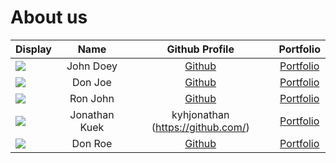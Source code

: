 # About us

Display |     Name      |          Github Profile           | Portfolio 
--------|:-------------:|:---------------------------------:|:---------:
![](https://via.placeholder.com/100.png?text=Photo) |   John Doey   |   [Github](https://github.com/)   | [Portfolio](docs/team/johndoe.md)
![](https://via.placeholder.com/100.png?text=Photo) |    Don Joe    |   [Github](https://github.com/)   | [Portfolio](docs/team/johndoe.md)
![](https://via.placeholder.com/100.png?text=Photo) |   Ron John    |   [Github](https://github.com/)   | [Portfolio](docs/team/johndoe.md)
![](https://via.placeholder.com/100.png?text=Photo) | Jonathan Kuek | kyhjonathan (https://github.com/) | [Portfolio](docs/team/johndoe.md)
![](https://via.placeholder.com/100.png?text=Photo) |    Don Roe    |   [Github](https://github.com/)   | [Portfolio](docs/team/johndoe.md)
